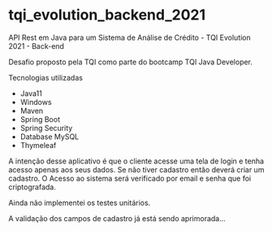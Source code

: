 # tqi_evolution_backend_2021
API Rest em Java para um Sistema de Análise de Crédito - TQI Evolution 2021 - Back-end

Desafio proposto pela TQI como parte do bootcamp TQI Java Developer.

Tecnologias utilizadas

* Java11
* Windows
* Maven
* Spring Boot
* Spring Security
* Database MySQL
* Thymeleaf

A intenção desse aplicativo é que o cliente acesse uma tela de login e tenha acesso apenas aos seus dados.
Se não tiver cadastro então deverá criar um cadastro.
O Acesso ao sistema será verificado por email e senha que foi criptografada.

Ainda não implementei os testes unitários. 

A validação dos campos de cadastro já está sendo aprimorada...


